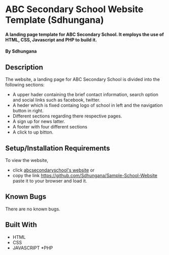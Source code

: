 
# ABC Secondary School Website Template (Sdhungana)

#### A landing page template for ABC Secondary School. It employs the use of HTML, CSS, Javascript and PHP to build it.

#### By **Sdhungana**

## Description
The website, a landing page for ABC Secondary School is divided into the following sections:

* A upper hader containing the brief contact information, search option and social links such as facebook, twitter.
* A heder which is fixed containg logo of school in left and the navigation button in right.
* Different sections regarding there respective pages.
* A sign up for news latter.
* A footer with four different sections
* A click to up bitton.



## Setup/Installation Requirements

To view the website, 
* click [abcsecondaryschool's website](https://github.com/Sdhungana/Sample-School-Website/)
or 
* copy the link https://github.com/Sdhungana/Sample-School-Website paste it to your browser and load it.  


## Known Bugs

There are no known bugs.

## Built With

* HTML
* CSS
* JAVASCRIPT
*PHP
